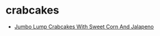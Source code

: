 # crabcakes

 * [Jumbo Lump Crabcakes With Sweet Corn And Jalapeno](index/j/jumbo-lump-crabcakes-with-sweet-corn-and-jalapeno-104653.json)
